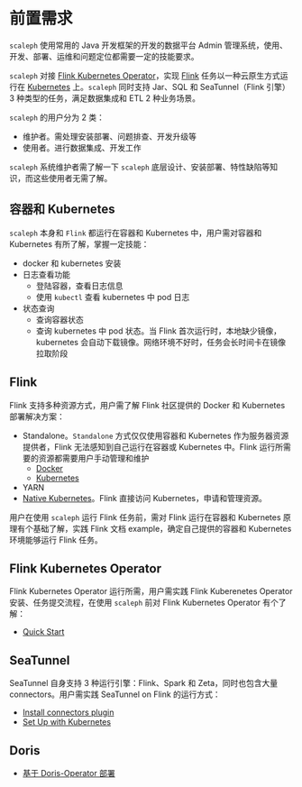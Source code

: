 # 前置需求

`scaleph` 使用常用的 Java 开发框架的开发的数据平台 Admin 管理系统，使用、开发、部署、运维和问题定位都需要一定的技能要求。

`scaleph` 对接 [Flink Kubernetes Operator](https://nightlies.apache.org/flink/flink-kubernetes-operator-docs-stable/)，实现 [Flink](https://flink.apache.org/) 任务以一种云原生方式运行在 [Kubernetes](https://kubernetes.io/) 上。`scaleph` 同时支持 Jar、SQL 和 SeaTunnel（Flink 引擎）3 种类型的任务，满足数据集成和 ETL 2 种业务场景。

`scaleph` 的用户分为 2 类：

* 维护者。需处理安装部署、问题排查、开发升级等
* 使用者。进行数据集成、开发工作

`scaleph` 系统维护者需了解一下 `scaleph` 底层设计、安装部署、特性缺陷等知识，而这些使用者无需了解。

## 容器和 Kubernetes

`scaleph` 本身和 `Flink` 都运行在容器和 Kubernetes 中，用户需对容器和 Kubernetes 有所了解，掌握一定技能：

* docker 和 kubernetes 安装
* 日志查看功能
  * 登陆容器，查看日志信息
  * 使用 `kubectl` 查看 kubernetes 中 pod 日志
* 状态查询
  * 查询容器状态
  * 查询 kubernetes 中 pod 状态。当 Flink 首次运行时，本地缺少镜像，kubernetes 会自动下载镜像。网络环境不好时，任务会长时间卡在镜像拉取阶段

## Flink

Flink 支持多种资源方式，用户需了解 Flink 社区提供的 Docker 和 Kubernetes 部署解决方案：

* Standalone。`Standalone` 方式仅仅使用容器和 Kubernetes 作为服务器资源提供者，Flink 无法感知到自己运行在容器或 Kubernetes 中。Flink 运行所需要的资源都需要用户手动管理和维护
  * [Docker](https://nightlies.apache.org/flink/flink-docs-release-1.19/docs/deployment/resource-providers/standalone/docker/)
  * [Kubernetes](https://nightlies.apache.org/flink/flink-docs-release-1.19/docs/deployment/resource-providers/standalone/kubernetes/)
* YARN
* [Native Kubernetes](https://nightlies.apache.org/flink/flink-docs-release-1.19/docs/deployment/resource-providers/native_kubernetes/)。Flink 直接访问 Kubernetes，申请和管理资源。

用户在使用 `scaleph` 运行 Flink 任务前，需对 Flink 运行在容器和 Kubernetes 原理有个基础了解，实践 Flink 文档 example，确定自己提供的容器和 Kubernetes 环境能够运行 Flink 任务。

## Flink Kubernetes Operator

Flink Kubernetes Operator 运行所需，用户需实践 Flink Kuberenetes Operator 安装、任务提交流程，在使用 `scaleph` 前对 Flink Kubernetes Operator 有个了解：

* [Quick Start](https://nightlies.apache.org/flink/flink-kubernetes-operator-docs-release-1.8/docs/try-flink-kubernetes-operator/quick-start/)

## SeaTunnel

SeaTunnel 自身支持 3 种运行引擎：Flink、Spark 和 Zeta，同时也包含大量 connectors。用户需实践 SeaTunnel on Flink 的运行方式：

* [Install connectors plugin](https://seatunnel.apache.org/docs/2.3.4/start-v2/locally/deployment#step-3-install-connectors-plugin)
* [Set Up with Kubernetes](https://seatunnel.apache.org/docs/2.3.4/start-v2/kubernetes/)

## Doris

* [基于 Doris-Operator 部署](https://doris.apache.org/zh-CN/docs/install/cluster-deployment/k8s-deploy/install-operator)



